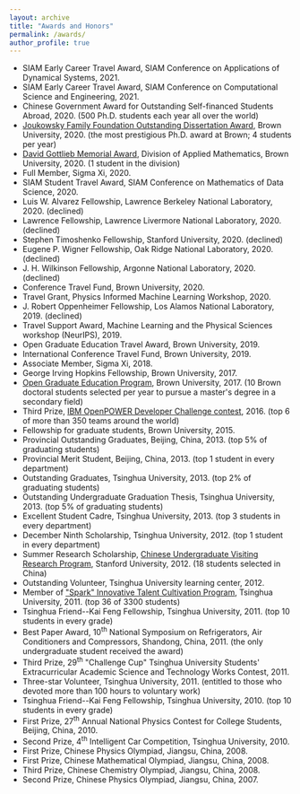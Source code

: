 ```yaml
---
layout: archive
title: "Awards and Honors"
permalink: /awards/
author_profile: true
---
```


- SIAM Early Career Travel Award, SIAM Conference on Applications of Dynamical Systems, 2021.
- SIAM Early Career Travel Award, SIAM Conference on Computational Science and Engineering, 2021.
- Chinese Government Award for Outstanding Self-financed Students Abroad, 2020. (500 Ph.D. students each year all over the world)
- [Joukowsky Family Foundation Outstanding Dissertation Award](https://www.brown.edu/academics/gradschool/about/newsletter/leaders-their-fields-four-students-selected-2020-joukowsky-prizes), Brown University, 2020. (the most prestigious Ph.D. award at Brown; 4 students per year)
- [David Gottlieb Memorial Award](https://www.brown.edu/academics/applied-mathematics/graduate-program/awards), Division of Applied Mathematics, Brown University, 2020. (1 student in the division)
- Full Member, Sigma Xi, 2020.
- SIAM Student Travel Award, SIAM Conference on Mathematics of Data Science, 2020.
- Luis W. Alvarez Fellowship, Lawrence Berkeley National Laboratory, 2020. (declined)
- Lawrence Fellowship, Lawrence Livermore National Laboratory, 2020. (declined)
- Stephen Timoshenko Fellowship, Stanford University, 2020. (declined)
- Eugene P. Wigner Fellowship, Oak Ridge National Laboratory, 2020. (declined)
- J. H. Wilkinson Fellowship, Argonne National Laboratory, 2020. (declined)
- Conference Travel Fund, Brown University, 2020.
- Travel Grant, Physics Informed Machine Learning Workshop, 2020.
- J. Robert Oppenheimer Fellowship, Los Alamos National Laboratory, 2019. (declined)
- Travel Support Award, Machine Learning and the Physical Sciences workshop (NeurIPS), 2019.
- Open Graduate Education Travel Award, Brown University, 2019.
- International Conference Travel Fund, Brown University, 2019.
- Associate Member, Sigma Xi, 2018.
- George Irving Hopkins Fellowship, Brown University, 2017.
- [Open Graduate Education Program](https://www.brown.edu/academics/gradschool/opengraduateeducation), Brown University, 2017. (10 Brown doctoral students selected per year to pursue a master's degree in a secondary field)
- Third Prize, [IBM OpenPOWER Developer Challenge contest](https://openpowerfoundation.org/blogs/openpower-developer-challenge-finalists/), 2016. (top 6 of more than 350 teams around the world)
- Fellowship for graduate students, Brown University, 2015.
- Provincial Outstanding Graduates, Beijing, China, 2013. (top 5% of graduating students)
- Provincial Merit Student, Beijing, China, 2013. (top 1 student in every department)
- Outstanding Graduates, Tsinghua University, 2013. (top 2% of graduating students)
- Outstanding Undergraduate Graduation Thesis, Tsinghua University, 2013. (top 5% of graduating students)
- Excellent Student Cadre, Tsinghua University, 2013. (top 3 students in every department)
- December Ninth Scholarship, Tsinghua University, 2012. (top 1 student in every department)
- Summer Research Scholarship, [Chinese Undergraduate Visiting Research Program](https://engineering.stanford.edu/students-academics/programs/global-engineering-programs/chinese-ugvr), Stanford University, 2012. (18 students selected in China)
- Outstanding Volunteer, Tsinghua University learning center, 2012.
- Member of ["Spark" Innovative Talent Cultivation Program](https://student.tsinghua.edu.cn/topic/xinghuo/index.html), Tsinghua University, 2011. (top 36 of 3300 students)
- Tsinghua Friend--Kai Feng Fellowship, Tsinghua University, 2011. (top 10 students in every grade)
- Best Paper Award, 10<sup>th</sup> National Symposium on Refrigerators, Air Conditioners and Compressors, Shandong, China, 2011. (the only undergraduate student received the award)
- Third Prize, 29<sup>th</sup> "Challenge Cup" Tsinghua University Students' Extracurricular Academic Science and Technology Works Contest, 2011.
- Three-star Volunteer, Tsinghua University, 2011. (entitled to those who devoted more than 100 hours to voluntary work)
- Tsinghua Friend--Kai Feng Fellowship, Tsinghua University, 2010. (top 10 students in every grade)
- First Prize, 27<sup>th</sup> Annual National Physics Contest for College Students, Beijing, China, 2010.
- Second Prize, 4<sup>th</sup> Intelligent Car Competition, Tsinghua University, 2010.
- First Prize, Chinese Physics Olympiad, Jiangsu, China, 2008.
- First Prize, Chinese Mathematical Olympiad, Jiangsu, China, 2008.
- Third Prize, Chinese Chemistry Olympiad, Jiangsu, China, 2008.
- Second Prize, Chinese Physics Olympiad, Jiangsu, China, 2007.